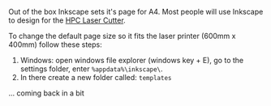 Out of the box Inkscape sets it's page for A4. Most people will use Inkscape to design for the [HPC Laser Cutter](HPC-Laser-Cutter). 

To change the default page size so it fits the laser printer (600mm x 400mm) follow these steps:

1) Windows: open windows file explorer (windows key + E), go to the settings folder, enter `%appdata%\inkscape\`.
2) In there create a new folder called: `templates`

<work in progress>... coming back in a bit